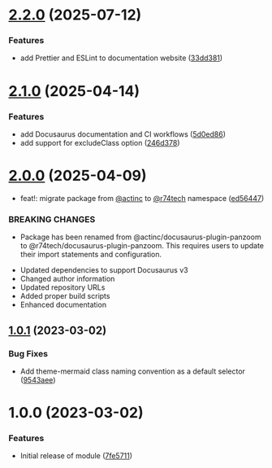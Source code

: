 # [2.2.0](https://github.com/r74tech/docusaurus-plugin-panzoom/compare/v2.1.0...v2.2.0) (2025-07-12)


### Features

* add Prettier and ESLint to documentation website ([33dd381](https://github.com/r74tech/docusaurus-plugin-panzoom/commit/33dd381ae478260cade8f15e8c69670c75628905))

# [2.1.0](https://github.com/r74tech/docusaurus-plugin-panzoom/compare/v2.0.0...v2.1.0) (2025-04-14)


### Features

* add Docusaurus documentation and CI workflows ([5d0ed86](https://github.com/r74tech/docusaurus-plugin-panzoom/commit/5d0ed86e2b5447c533fb4b15c220d32f176c9528))
* add support for excludeClass option ([246d378](https://github.com/r74tech/docusaurus-plugin-panzoom/commit/246d378f33c4f24c5a2cde22ba55a14daa65b217))

# [2.0.0](https://github.com/r74tech/docusaurus-plugin-panzoom/compare/v1.0.1...v2.0.0) (2025-04-09)


* feat!: migrate package from [@actinc](https://github.com/actinc) to [@r74tech](https://github.com/r74tech) namespace ([ed56447](https://github.com/r74tech/docusaurus-plugin-panzoom/commit/ed56447becf424c44f0d91badd6209d246b5f401))


### BREAKING CHANGES

* Package has been renamed from @actinc/docusaurus-plugin-panzoom to @r74tech/docusaurus-plugin-panzoom. This requires users to update their import statements and configuration.

- Updated dependencies to support Docusaurus v3
- Changed author information
- Updated repository URLs
- Added proper build scripts
- Enhanced documentation

## [1.0.1](https://github.com/act-org/docusaurus-plugin-panzoom/compare/v1.0.0...v1.0.1) (2023-03-02)


### Bug Fixes

* Add theme-mermaid class naming convention as a default selector ([9543aee](https://github.com/act-org/docusaurus-plugin-panzoom/commit/9543aee990c3d70daf7f7a231c7e5ec214c95334))

# 1.0.0 (2023-03-02)


### Features

* Initial release of module ([7fe5711](https://github.com/act-org/docusaurus-plugin-panzoom/commit/7fe571118dc286791d608489b6eb59f1b8b27a86))

